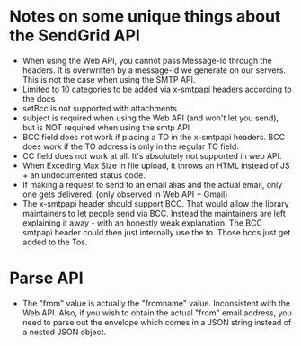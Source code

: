 # Notes on some unique things about the SendGrid API

* When using the Web API, you cannot pass Message-Id through the headers. It is overwritten by a message-id we generate on our servers. This is not the case when using the SMTP API.
* Limited to 10 categories to be added via x-smtpapi headers according to the docs
* setBcc is not supported with attachments
* subject is required when using the Web API (and won't let you send), but is NOT required when using the smtp API
* BCC field does not work if placing a TO in the x-smtpapi headers. BCC does work if the TO address is only in the regular TO field.  
* CC field does not work at all. It's absolutely not supported in web API.
* When Exceding Max Size in file upload, it throws an HTML instead of JS + an undocumented status code.
* If making a request to send to an email alias and the actual email, only one gets delivered. (only observed in Web API + Gmail)
* The x-smtpapi header should support BCC. That would allow the library maintainers to let people send via BCC. Instead the maintainers are left explaining it away - with an honestly weak explanation. The BCC smtpapi header could then just internally use the to. Those bccs just get added to the Tos.

# Parse API

* The "from" value is actually the "fromname" value. Inconsistent with the Web API. Also, if you wish to obtain the actual "from" email address, you need to parse out the envelope which comes in a JSON string instead of a nested JSON object.

